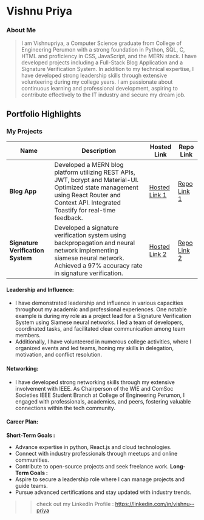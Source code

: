 # Vishnu Priya

### About Me

> I am Vishnupriya, a Computer Science graduate from College of Engineering Perumon with a strong foundation in Python, SQL, C, HTML and proficiency in CSS, JavaScript, and the MERN stack. I have developed projects including a Full-Stack Blog Application and a Signature Verification System. In addition to my technical expertise, I have developed strong leadership skills through extensive volunteering during my college years.
> I am passionate about continuous learning and professional development, aspiring to contribute effectively to the IT industry and secure my dream job. 


## Portfolio Highlights

### My Projects

| Name                | Description                                                               | Hosted Link                              | Repo Link                                                      |
|---------------------|---------------------------------------------------------------------------|------------------------------------------|----------------------------------------------------------------|
| **Blog App**  | Developed a MERN blog platform utilizing REST APIs, JWT, bcrypt and Material-UI. Optimized state management using React Router and Context API. Integrated Toastify for real-time feedback.                                               | [Hosted Link 1](https://example.com)    | [Repo Link 1](https://github.com/Vishnupriya-vv/BlogApp)             |
| **Signature Verification System**  | Developed a  signature verification system using backpropagation and neural network implementing siamese neural network. Achieved a 97% accuracy rate in signature verification.                                            | [Hosted Link 2](https://example.com)    | [Repo Link 2](https://github.com/username/project2)             |

#### Leadership and Influence:

- I have demonstrated leadership and influence in various capacities throughout my academic and professional experiences. One notable example is during my role as a project lead for a Signature Verification System using Siamese neural networks. I led a team of developers, coordinated tasks, and facilitated clear communication among team members.
- Additionally, I have volunteered in numerous college activities, where I organized events and led teams, honing my skills in delegation, motivation, and conflict resolution.

#### Networking:

- I have developed strong networking skills through my extensive involvement with IEEE. As Chairperson of the WIE and ComSoc Societies IEEE Student Branch at College of Engineering Perumon, I engaged with professionals, academics, and peers, fostering valuable connections within the tech community.

#### Career Plan:

 **Short-Term Goals :**
- Advance expertise in python, React.js and cloud technologies.
- Connect with industry professionals through meetups and online communities.
- Contribute to open-source projects and seek freelance work.
 **Long-Term Goals :**
- Aspire to secure a leadership role where I can manage projects and guide teams.
- Pursue advanced certifications and stay updated with industry trends.

>> check out my LinkedIn Profile : https://linkedin.com/in/vishnu--priya

